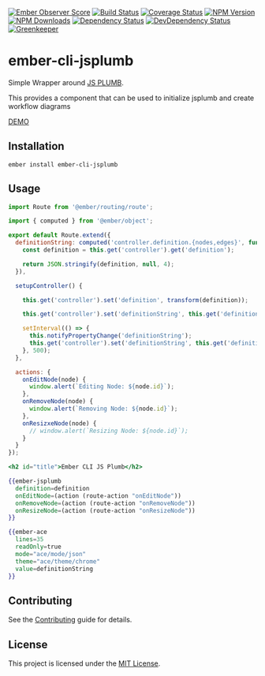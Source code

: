 [![Ember Observer Score](http://emberobserver.com/badges/ember-cli-jsplumb.svg)](http://emberobserver.com/addons/ember-cli-jsplumb)
[![Build Status](https://travis-ci.org/devotox/ember-cli-jsplumb.svg)](http://travis-ci.org/devotox/ember-cli-jsplumb)
[![Coverage Status](https://codecov.io/gh/devotox/ember-cli-jsplumb/branch/master/graph/badge.svg)](https://codecov.io/gh/devotox/ember-cli-jsplumb)
[![NPM Version](https://badge.fury.io/js/ember-cli-jsplumb.svg)](http://badge.fury.io/js/ember-cli-jsplumb)
[![NPM Downloads](https://img.shields.io/npm/dm/ember-cli-jsplumb.svg)](https://www.npmjs.org/package/ember-cli-jsplumb)
[![Dependency Status](https://david-dm.org/devotox/ember-cli-jsplumb.svg)](https://david-dm.org/devotox/ember-cli-jsplumb)
[![DevDependency Status](https://david-dm.org/devotox/ember-cli-jsplumb/dev-status.svg)](https://david-dm.org/devotox/ember-cli-jsplumb#info=devDependencies)
[![Greenkeeper](https://badges.greenkeeper.io/devotox/ember-cli-jsplumb.svg)](https://greenkeeper.io/)

ember-cli-jsplumb
==============================================================================

Simple Wrapper around [JS PLUMB](https://github.com/jsplumb/jsplumb).

This provides a component that can be used to initialize jsplumb and create workflow diagrams

[DEMO](http://devotox.github.io/ember-cli-jsplumb)

Installation
------------------------------------------------------------------------------

```
ember install ember-cli-jsplumb
```

Usage
------------------------------------------------------------------------------

```javascript
import Route from '@ember/routing/route';

import { computed } from '@ember/object';

export default Route.extend({
  definitionString: computed('controller.definition.{nodes,edges}', function(){
    const definition = this.get('controller').get('definition');

    return JSON.stringify(definition, null, 4);
  }),

  setupController() {

    this.get('controller').set('definition', transform(definition));

    this.get('controller').set('definitionString', this.get('definitionString'));

    setInterval(() => {
      this.notifyPropertyChange('definitionString');
      this.get('controller').set('definitionString', this.get('definitionString'));
    }, 500);
  },

  actions: {
    onEditNode(node) {
      window.alert(`Editing Node: ${node.id}`);
    },
    onRemoveNode(node) {
      window.alert(`Removing Node: ${node.id}`);
    },
    onResizxeNode(node) {
      // window.alert(`Resizing Node: ${node.id}`);
    }
  }
});
```

```handlebars
<h2 id="title">Ember CLI JS Plumb</h2>

{{ember-jsplumb
  definition=definition
  onEditNode=(action (route-action "onEditNode"))
  onRemoveNode=(action (route-action "onRemoveNode"))
  onResizeNode=(action (route-action "onResizeNode"))
}}

{{ember-ace
  lines=35
  readOnly=true
  mode="ace/mode/json"
  theme="ace/theme/chrome"
  value=definitionString
}}
```

Contributing
------------------------------------------------------------------------------

See the [Contributing](CONTRIBUTING.md) guide for details.


License
------------------------------------------------------------------------------

This project is licensed under the [MIT License](LICENSE.md).
